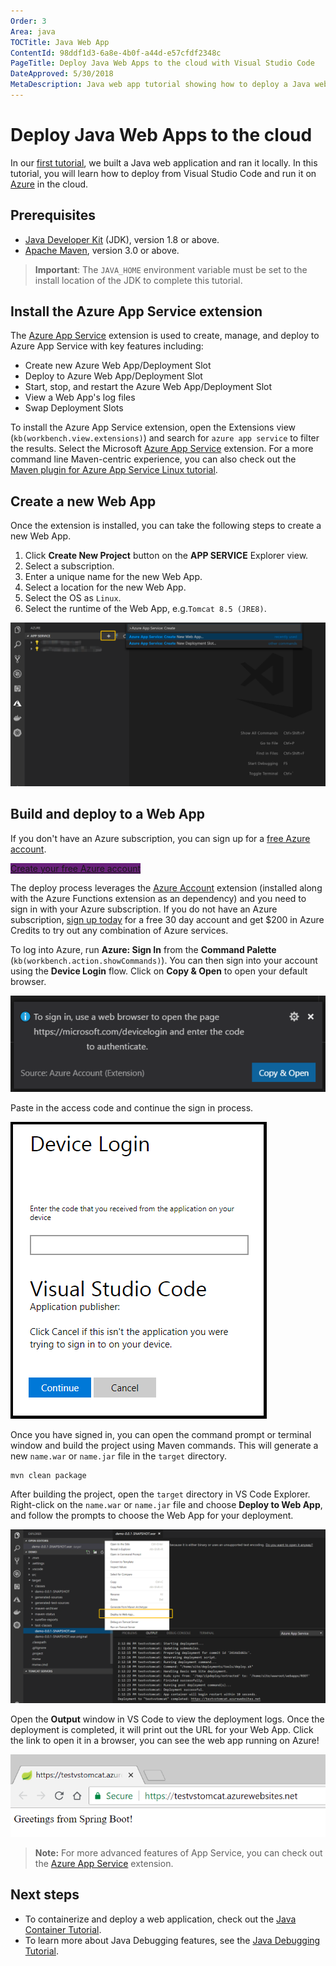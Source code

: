 ```yaml
---
Order: 3
Area: java
TOCTitle: Java Web App
ContentId: 98ddf1d3-6a8e-4b0f-a44d-e57cfdf2348c
PageTitle: Deploy Java Web Apps to the cloud with Visual Studio Code
DateApproved: 5/30/2018
MetaDescription: Java web app tutorial showing how to deploy a Java web app to Azure with Visual Studio Code
---
```

# Deploy Java Web Apps to the cloud

In our [first tutorial](/docs/java/java-tutorial.md), we built a Java web application and ran it locally. In this tutorial, you will learn how to deploy from Visual Studio Code and run it on [Azure](https://azure.microsoft.com) in the cloud.

## Prerequisites

- [Java Developer Kit](http://www.oracle.com/technetwork/java/javase/downloads/jdk8-downloads-2133151.html) (JDK), version 1.8 or above.
- [Apache Maven](https://maven.apache.org), version 3.0 or above.

>**Important**: The `JAVA_HOME` environment variable must be set to the install location of the JDK to complete this tutorial.


## Install the Azure App Service extension

The [Azure App Service](https://marketplace.visualstudio.com/items?itemName=ms-azuretools.vscode-azureappservice) extension is used to create, manage, and deploy to Azure App Service with key features including:

- Create new Azure Web App/Deployment Slot
- Deploy to Azure Web App/Deployment Slot
- Start, stop, and restart the Azure Web App/Deployment Slot
- View a Web App's log files
- Swap Deployment Slots

To install the Azure App Service extension, open the Extensions view (`kb(workbench.view.extensions)`) and search for `azure app service` to filter the results. Select the Microsoft [Azure App Service](https://marketplace.visualstudio.com/items?itemName=ms-azuretools.vscode-azureappservice) extension. For a more command line Maven-centric experience, you can also check out the [Maven plugin for Azure App Service Linux tutorial](https://docs.microsoft.com/azure/app-service/containers/quickstart-java).

## Create a new Web App

Once the extension is installed, you can take the following steps to create a new Web App.

1. Click **Create New Project** button on the **APP SERVICE** Explorer view.
2. Select a subscription.
3. Enter a unique name for the new Web App.
4. Select a location for the new Web App.
5. Select the OS as `Linux`.
6. Select the runtime of the Web App, e.g.`Tomcat 8.5 (JRE8)`.

![Create a Web App](images/java-webapp/create-webapp.png)

## Build and deploy to a Web App

If you don't have an Azure subscription, you can sign up for a [free Azure account](https://azure.microsoft.com/pricing/free-trial/
).

<a class="tutorial-next-btn" href="https://azure.microsoft.com/pricing/free-trial/" target="_blank" style="background-color:#68217A">Create your free Azure account</a>

The deploy process leverages the [Azure Account](https://marketplace.visualstudio.com/items?itemName=ms-vscode.azure-account) extension (installed along with the Azure Functions extension as an dependency) and you need to sign in with your Azure subscription. If you do not have an Azure subscription, [sign up today](https://azure.microsoft.com//free/?b=16.48) for a free 30 day account and get $200 in Azure Credits to try out any combination of Azure services.

To log into Azure, run **Azure: Sign In** from the **Command Palette** (`kb(workbench.action.showCommands)`). You can then sign into your account using the **Device Login** flow. Click on **Copy & Open** to open your default browser.

![Azure sign in code](images/java-webapp/devicelogin.png)

Paste in the access code and continue the sign in process.

![Azure Device Login](images/java-webapp/devicelogin2.png)

Once you have signed in, you can open the command prompt or terminal window and build the project using Maven commands. This will generate a new `name.war` or `name.jar` file in the `target` directory.

```bash
mvn clean package
```
After building the project, open the `target` directory in VS Code Explorer. Right-click on the `name.war` or `name.jar` file and choose **Deploy to Web App**, and follow the prompts to choose the Web App for your deployment.

![Deploy to Web App](images/java-webapp/deploy-webapp.png)

Open the **Output** window in VS Code to view the deployment logs. Once the deployment is completed, it will print out the URL for your Web App. Click the link to open it in a browser, you can see the web app running on Azure!

![Greeting from Spring Boot](images/java-webapp/greeting.png)

> **Note:** For more advanced features of App Service, you can check out the [Azure App Service](https://marketplace.visualstudio.com/items?itemName=ms-azuretools.vscode-azureappservice) extension.

## Next steps

* To containerize and deploy a web application, check out the [Java Container Tutorial](/docs/java/java-container.md).
* To learn more about Java Debugging features, see the [Java Debugging Tutorial](/docs/java/java-debugging.md).
